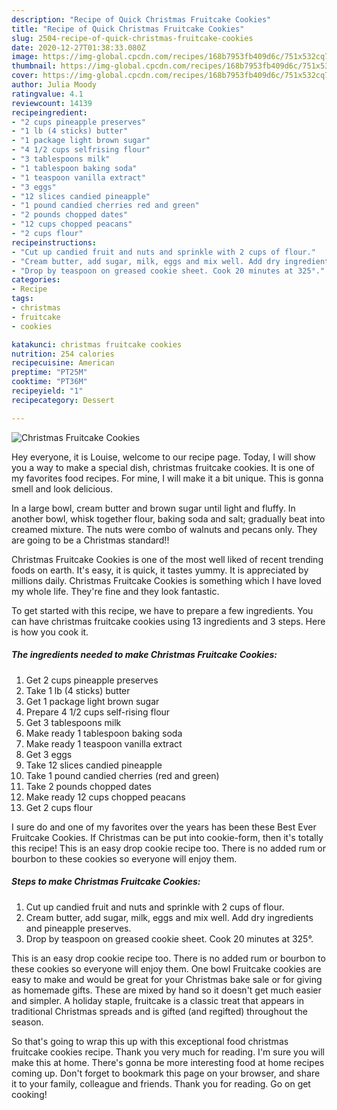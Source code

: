 ```yaml
---
description: "Recipe of Quick Christmas Fruitcake Cookies"
title: "Recipe of Quick Christmas Fruitcake Cookies"
slug: 2504-recipe-of-quick-christmas-fruitcake-cookies
date: 2020-12-27T01:38:33.080Z
image: https://img-global.cpcdn.com/recipes/168b7953fb409d6c/751x532cq70/christmas-fruitcake-cookies-recipe-main-photo.jpg
thumbnail: https://img-global.cpcdn.com/recipes/168b7953fb409d6c/751x532cq70/christmas-fruitcake-cookies-recipe-main-photo.jpg
cover: https://img-global.cpcdn.com/recipes/168b7953fb409d6c/751x532cq70/christmas-fruitcake-cookies-recipe-main-photo.jpg
author: Julia Moody
ratingvalue: 4.1
reviewcount: 14139
recipeingredient:
- "2 cups pineapple preserves"
- "1 lb (4 sticks) butter"
- "1 package light brown sugar"
- "4 1/2 cups selfrising flour"
- "3 tablespoons milk"
- "1 tablespoon baking soda"
- "1 teaspoon vanilla extract"
- "3 eggs"
- "12 slices candied pineapple"
- "1 pound candied cherries red and green"
- "2 pounds chopped dates"
- "12 cups chopped peacans"
- "2 cups flour"
recipeinstructions:
- "Cut up candied fruit and nuts and sprinkle with 2 cups of flour."
- "Cream butter, add sugar, milk, eggs and mix well. Add dry ingredients and pineapple preserves."
- "Drop by teaspoon on greased cookie sheet. Cook 20 minutes at 325°."
categories:
- Recipe
tags:
- christmas
- fruitcake
- cookies

katakunci: christmas fruitcake cookies 
nutrition: 254 calories
recipecuisine: American
preptime: "PT25M"
cooktime: "PT36M"
recipeyield: "1"
recipecategory: Dessert

---
```



![Christmas Fruitcake Cookies](https://img-global.cpcdn.com/recipes/168b7953fb409d6c/751x532cq70/christmas-fruitcake-cookies-recipe-main-photo.jpg)

Hey everyone, it is Louise, welcome to our recipe page. Today, I will show you a way to make a special dish, christmas fruitcake cookies. It is one of my favorites food recipes. For mine, I will make it a bit unique. This is gonna smell and look delicious.

In a large bowl, cream butter and brown sugar until light and fluffy. In another bowl, whisk together flour, baking soda and salt; gradually beat into creamed mixture. The nuts were combo of walnuts and pecans only. They are going to be a Christmas standard!!

Christmas Fruitcake Cookies is one of the most well liked of recent trending foods on earth. It's easy, it is quick, it tastes yummy. It is appreciated by millions daily. Christmas Fruitcake Cookies is something which I have loved my whole life. They're fine and they look fantastic.


To get started with this recipe, we have to prepare a few ingredients. You can have christmas fruitcake cookies using 13 ingredients and 3 steps. Here is how you cook it.

<!--inarticleads1-->

##### The ingredients needed to make Christmas Fruitcake Cookies:

1. Get 2 cups pineapple preserves
1. Take 1 lb (4 sticks) butter
1. Get 1 package light brown sugar
1. Prepare 4 1/2 cups self-rising flour
1. Get 3 tablespoons milk
1. Make ready 1 tablespoon baking soda
1. Make ready 1 teaspoon vanilla extract
1. Get 3 eggs
1. Take 12 slices candied pineapple
1. Take 1 pound candied cherries (red and green)
1. Take 2 pounds chopped dates
1. Make ready 12 cups chopped peacans
1. Get 2 cups flour


I sure do and one of my favorites over the years has been these Best Ever Fruitcake Cookies. If Christmas can be put into cookie-form, then it&#39;s totally this recipe! This is an easy drop cookie recipe too. There is no added rum or bourbon to these cookies so everyone will enjoy them. 

<!--inarticleads2-->

##### Steps to make Christmas Fruitcake Cookies:

1. Cut up candied fruit and nuts and sprinkle with 2 cups of flour.
1. Cream butter, add sugar, milk, eggs and mix well. Add dry ingredients and pineapple preserves.
1. Drop by teaspoon on greased cookie sheet. Cook 20 minutes at 325°.


This is an easy drop cookie recipe too. There is no added rum or bourbon to these cookies so everyone will enjoy them. One bowl Fruitcake cookies are easy to make and would be great for your Christmas bake sale or for giving as homemade gifts. These are mixed by hand so it doesn&#39;t get much easier and simpler. A holiday staple, fruitcake is a classic treat that appears in traditional Christmas spreads and is gifted (and regifted) throughout the season. 

So that's going to wrap this up with this exceptional food christmas fruitcake cookies recipe. Thank you very much for reading. I'm sure you will make this at home. There's gonna be more interesting food at home recipes coming up. Don't forget to bookmark this page on your browser, and share it to your family, colleague and friends. Thank you for reading. Go on get cooking!
